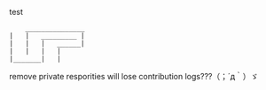 test

<!--
- 👋 Hi, I’m @Leningkoei
- 👀 I’m interested in ...
- 🌱 I’m currently learning ...
- 💞️ I’m looking to collaborate on ...
- 📫 How to reach me ...
--->

<!---
Leningkoei/Leningkoei is a ✨ special ✨ repository because its `README.md` (this file) appears on your GitHub profile.
You can click the Preview link to take a look at your changes.
--->

```
    _______________
|   |   _________ |
|   |   |   ______|
|   |   |   |
|_______|   |

```

remove private resporities will lose contribution logs???（；´д｀）ゞ
